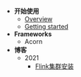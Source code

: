 - **开始使用**
    - [Overview](/zh-cn/README.md)
    - [Getting started](/zh-cn/快速使用.md)
- **Frameworks**
    - Acorn
- **博客**
    - 2021
      - [Flink集群安装](/zh-cn/blogs/Flink集群安装.md)